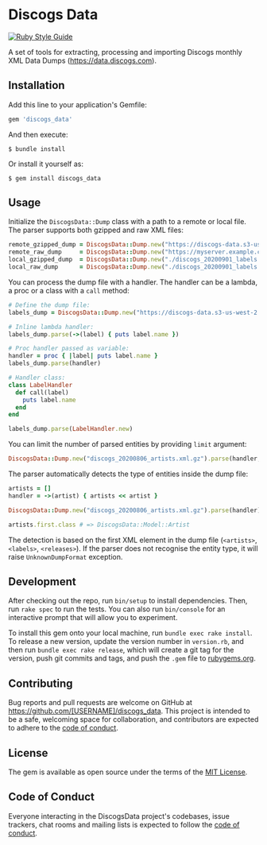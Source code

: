 # Discogs Data

[![Ruby Style Guide](https://img.shields.io/badge/code_style-rubocop-brightgreen.svg)](https://github.com/rubocop-hq/rubocop)
    
A set of tools for extracting, processing and importing Discogs monthly XML Data Dumps (https://data.discogs.com).

## Installation

Add this line to your application's Gemfile:

```ruby
gem 'discogs_data'
```

And then execute:

    $ bundle install

Or install it yourself as:

    $ gem install discogs_data

## Usage

Initialize the `DiscogsData::Dump` class with a path to a remote or local file. The parser supports both gzipped and raw XML files:

```ruby
remote_gzipped_dump = DiscogsData::Dump.new("https://discogs-data.s3-us-west-2.amazonaws.com/data/2020/discogs_20200901_labels.xml.gz")
remote_raw_dump     = DiscogsData::Dump.new("https://myserver.example.com/discogs_20200901_labels.xml")
local_gzipped_dump  = DiscogsData::Dump.new("./discogs_20200901_labels.xml.gz")
local_raw_dump      = DiscogsData::Dump.new("./discogs_20200901_labels.xml")
```

You can process the dump file with a handler. The handler can be a lambda, a proc or a class with a `call` method:

```ruby
# Define the dump file:
labels_dump = DiscogsData::Dump.new("https://discogs-data.s3-us-west-2.amazonaws.com/data/2020/discogs_20200901_labels.xml.gz") 

# Inline lambda handler:
labels_dump.parse(->(label) { puts label.name })

# Proc handler passed as variable: 
handler = proc { |label| puts label.name }
labels_dump.parse(handler)

# Handler class:
class LabelHandler
  def call(label)
    puts label.name
  end
end

labels_dump.parse(LabelHandler.new)
```

You can limit the number of parsed entities by providing `limit` argument:

```ruby
DiscogsData::Dump.new("discogs_20200806_artists.xml.gz").parse(handler, limit: 10)
```

The parser automatically detects the type of entities inside the dump file:

```ruby
artists = []
handler = ->(artist) { artists << artist }

DiscogsData::Dump.new("discogs_20200806_artists.xml.gz").parse(handler)

artists.first.class # => DiscogsData::Model::Artist
```

The detection is based on the first XML element in the dump file (`<artists>`, `<labels>`, `<releases>`). If the parser does not recognise the entity type, it will raise `UnknownDumpFormat` exception. 

## Development

After checking out the repo, run `bin/setup` to install dependencies. Then, run `rake spec` to run the tests. You can also run `bin/console` for an interactive prompt that will allow you to experiment.

To install this gem onto your local machine, run `bundle exec rake install`. To release a new version, update the version number in `version.rb`, and then run `bundle exec rake release`, which will create a git tag for the version, push git commits and tags, and push the `.gem` file to [rubygems.org](https://rubygems.org).

## Contributing

Bug reports and pull requests are welcome on GitHub at https://github.com/[USERNAME]/discogs_data. This project is intended to be a safe, welcoming space for collaboration, and contributors are expected to adhere to the [code of conduct](https://github.com/[USERNAME]/discogs_data/blob/master/CODE_OF_CONDUCT.md).


## License

The gem is available as open source under the terms of the [MIT License](https://opensource.org/licenses/MIT).

## Code of Conduct

Everyone interacting in the DiscogsData project's codebases, issue trackers, chat rooms and mailing lists is expected to follow the [code of conduct](https://github.com/[USERNAME]/discogs_data/blob/master/CODE_OF_CONDUCT.md).
